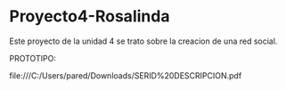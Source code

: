 # Proyecto4-Rosalinda

Este proyecto de la unidad 4 se trato sobre la creacion de una red social.


PROTOTIPO:

file:///C:/Users/pared/Downloads/SERID%20DESCRIPCION.pdf
